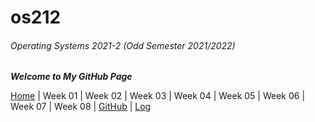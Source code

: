 # os212
###### Operating Systems 2021-2 (Odd Semester 2021/2022)

***Welcome to My GitHub Page***

[Home](https://ardanisar.github.io/os212/) | Week 01 | Week 02 | Week 03 | Week 04 | Week 05 | Week 06 | Week 07 | Week 08 | [GitHub](https://github.com/ardanisar) | [Log](https://ardanisar.github.io/os212/TXT/mylog.txt)
